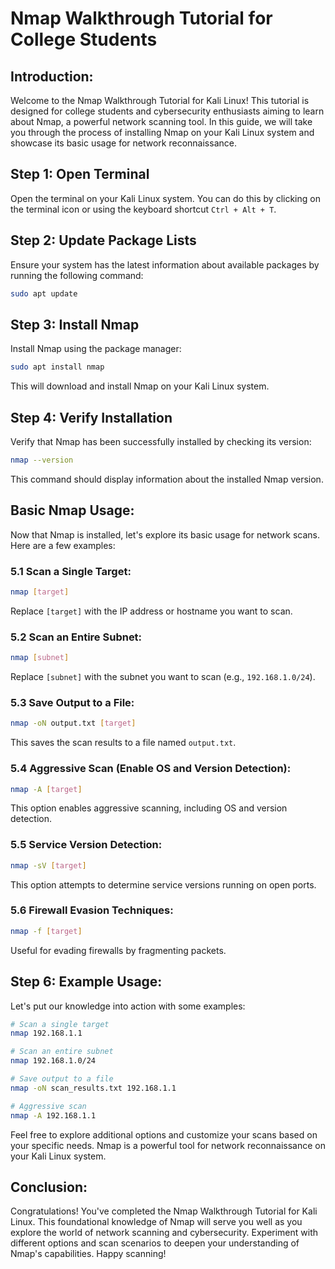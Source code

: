 
# Nmap Walkthrough Tutorial for College Students

## Introduction:

Welcome to the Nmap Walkthrough Tutorial for Kali Linux! This tutorial is designed for college students and cybersecurity enthusiasts aiming to learn about Nmap, a powerful network scanning tool. In this guide, we will take you through the process of installing Nmap on your Kali Linux system and showcase its basic usage for network reconnaissance.

## Step 1: Open Terminal

Open the terminal on your Kali Linux system. You can do this by clicking on the terminal icon or using the keyboard shortcut `Ctrl + Alt + T`.

## Step 2: Update Package Lists

Ensure your system has the latest information about available packages by running the following command:

```bash
sudo apt update
```

## Step 3: Install Nmap

Install Nmap using the package manager:

```bash
sudo apt install nmap
```

This will download and install Nmap on your Kali Linux system.

## Step 4: Verify Installation

Verify that Nmap has been successfully installed by checking its version:

```bash
nmap --version
```

This command should display information about the installed Nmap version.

## Basic Nmap Usage:

Now that Nmap is installed, let's explore its basic usage for network scans. Here are a few examples:

### 5.1 Scan a Single Target:

```bash
nmap [target]
```

Replace `[target]` with the IP address or hostname you want to scan.

### 5.2 Scan an Entire Subnet:

```bash
nmap [subnet]
```

Replace `[subnet]` with the subnet you want to scan (e.g., `192.168.1.0/24`).

### 5.3 Save Output to a File:

```bash
nmap -oN output.txt [target]
```

This saves the scan results to a file named `output.txt`.

### 5.4 Aggressive Scan (Enable OS and Version Detection):

```bash
nmap -A [target]
```

This option enables aggressive scanning, including OS and version detection.

### 5.5 Service Version Detection:

```bash
nmap -sV [target]
```

This option attempts to determine service versions running on open ports.

### 5.6 Firewall Evasion Techniques:

```bash
nmap -f [target]
```

Useful for evading firewalls by fragmenting packets.

## Step 6: Example Usage:

Let's put our knowledge into action with some examples:

```bash
# Scan a single target
nmap 192.168.1.1

# Scan an entire subnet
nmap 192.168.1.0/24

# Save output to a file
nmap -oN scan_results.txt 192.168.1.1

# Aggressive scan
nmap -A 192.168.1.1
```

Feel free to explore additional options and customize your scans based on your specific needs. Nmap is a powerful tool for network reconnaissance on your Kali Linux system.

## Conclusion:

Congratulations! You've completed the Nmap Walkthrough Tutorial for Kali Linux. This foundational knowledge of Nmap will serve you well as you explore the world of network scanning and cybersecurity. Experiment with different options and scan scenarios to deepen your understanding of Nmap's capabilities. Happy scanning!
```
